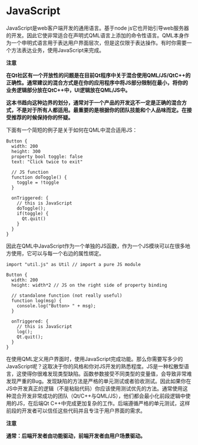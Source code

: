 # JavaScript

JavaScript是web客户端开发的通用语言。基于node js它也开始引导web服务器的开发。因此它使非常适合在声明式QML语言上添加的命令性语言。QML本身作为一个申明式语言用于表达用户界面层次，但是这仅限于表达操作。有时你需要一个方法表达业务，使用JavaScript来完成。

**注意**

**在Qt社区有一个开放性的问题是在目前Qt程序中关于混合使用QML/JS/QtC++的正确性。通常建议的混合方式是在你的应用程序中将JS部分限制在最小，将你的业务逻辑部分放在QtC++中，UI逻辑放在QML/JS中。**

**这本书趋向这种边界的划分，通常对于一个产品的开发这不一定是正确的混合方式，不是对于所有人都适用。最重要的是根据你的团队技能和个人品味而定。在接受推荐的时候保持你的怀疑。**

下面有一个简短的例子是关于如何在QML中混合适用JS：

```
Button {
  width: 200
  height: 300
  property bool toggle: false
  text: "Click twice to exit"

  // JS function
  function doToggle() {
    toggle = !toggle
  }

  onTriggered: {
    // this is JavaScript
    doToggle();
    if(toggle) {
      Qt.quit()
    }
  }
}
```

因此在QML中JavaScript作为一个单独的JS函数，作为一个JS模块可以在很多地方使用，它可以与每一个右边的属性绑定。

```
import "util.js" as Util // import a pure JS module

Button {
  width: 200
  height: width*2 // JS on the right side of property binding

  // standalone function (not really useful)
  function log(msg) {
    console.log("Button> " + msg);
  }

  onTriggered: {
    // this is JavaScript
    log();
    Qt.quit();
  }
}
```

在使用QML定义用户界面时，使用JavaScript完成功能。那么你需要写多少的JavaScript呢？这取决于你的风格和你对JS开发的熟悉程度。JS是一种松散型语言，这使得你很难发现类型缺陷。函数参数接受不同类型的变量值，会导致非常难发现严重的Bug。发现缺陷的方法是严格的单元测试或者验收测试。因此如果你在JS中开发真正的逻辑（不是粘贴代码）你应该使用测试优先的方法。通常使用这种混合开发非常成功的团队（Qt/C++与QML/JS），他们都会最小化前段逻辑中使用的JS，在后端Qt C++中完成更加复杂的工作。后端遵循严格的单元测试，这样前段的开发者可以信任这些代码并且专注于用户界面的需求。

**注意**

**通常：后端开发者由功能驱动，前端开发者由用户场景驱动。**





